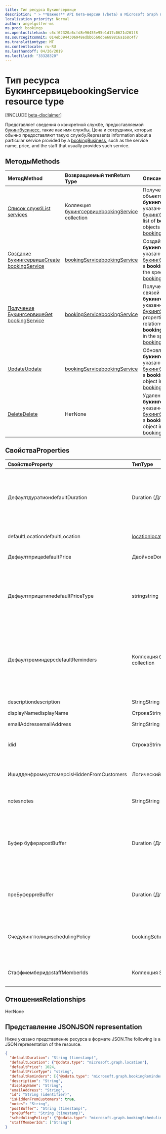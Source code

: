 ```yaml
---
title: Тип ресурса Букингсервице
description: " > **Важно!** API бета-версии (/beta) в Microsoft Graph проходят тестирование и могут быть изменены. Использование этих API в производственных приложениях не поддерживается."
localization_priority: Normal
author: angelgolfer-ms
ms.prod: bookings
ms.openlocfilehash: c6cf62320a6cfd8e96455e95e1d17c0621d261f8
ms.sourcegitcommit: 014eb3944306948edbb6560dbe689816a168c4f7
ms.translationtype: MT
ms.contentlocale: ru-RU
ms.lasthandoff: 04/26/2019
ms.locfileid: "33328320"
---
```

# <a name="bookingservice-resource-type"></a><span data-ttu-id="a2a72-104">Тип ресурса Букингсервице</span><span class="sxs-lookup"><span data-stu-id="a2a72-104">bookingService resource type</span></span>

 [!INCLUDE [beta-disclaimer](../../includes/beta-disclaimer.md)]
 
<span data-ttu-id="a2a72-105">Представляет сведения о конкретной службе, предоставляемой [букингбусинесс](bookingbusiness.md), такие как имя службы, Цена и сотрудники, которые обычно предоставляют такую службу.</span><span class="sxs-lookup"><span data-stu-id="a2a72-105">Represents information about a particular service provided by a [bookingBusiness](bookingbusiness.md), such as the service name, price, and the staff that usually provides such service.</span></span>

## <a name="methods"></a><span data-ttu-id="a2a72-106">Методы</span><span class="sxs-lookup"><span data-stu-id="a2a72-106">Methods</span></span>

| <span data-ttu-id="a2a72-107">Метод</span><span class="sxs-lookup"><span data-stu-id="a2a72-107">Method</span></span>           | <span data-ttu-id="a2a72-108">Возвращаемый тип</span><span class="sxs-lookup"><span data-stu-id="a2a72-108">Return Type</span></span>    |<span data-ttu-id="a2a72-109">Описание</span><span class="sxs-lookup"><span data-stu-id="a2a72-109">Description</span></span>|
|:---------------|:--------|:----------|
|[<span data-ttu-id="a2a72-110">Список служб</span><span class="sxs-lookup"><span data-stu-id="a2a72-110">List services</span></span>](../api/bookingbusiness-list-services.md) | <span data-ttu-id="a2a72-111">Коллекция [букингсервице](bookingservice.md)</span><span class="sxs-lookup"><span data-stu-id="a2a72-111">[bookingService](bookingservice.md) collection</span></span> | <span data-ttu-id="a2a72-112">Получение списка объектов **букингсервице** в указанном [букингбусинесс](../resources/bookingbusiness.md).</span><span class="sxs-lookup"><span data-stu-id="a2a72-112">Get a list of **bookingService** objects in the specified [bookingbusiness](../resources/bookingbusiness.md).</span></span>|
|[<span data-ttu-id="a2a72-113">Создание Букингсервице</span><span class="sxs-lookup"><span data-stu-id="a2a72-113">Create bookingService</span></span>](../api/bookingbusiness-post-services.md) | [<span data-ttu-id="a2a72-114">bookingService</span><span class="sxs-lookup"><span data-stu-id="a2a72-114">bookingService</span></span>](bookingservice.md) | <span data-ttu-id="a2a72-115">Создайте объект **букингсервице** для указанного [букингбусинесс](../resources/bookingbusiness.md).</span><span class="sxs-lookup"><span data-stu-id="a2a72-115">Create a **bookingService** for the specified [bookingbusiness](../resources/bookingbusiness.md).</span></span> |
|[<span data-ttu-id="a2a72-116">Получение Букингсервице</span><span class="sxs-lookup"><span data-stu-id="a2a72-116">Get bookingService</span></span>](../api/bookingservice-get.md) | [<span data-ttu-id="a2a72-117">bookingService</span><span class="sxs-lookup"><span data-stu-id="a2a72-117">bookingService</span></span>](bookingservice.md) |<span data-ttu-id="a2a72-118">Получение свойств и связей объекта **букингсервице** в указанном [букингбусинесс](../resources/bookingbusiness.md).</span><span class="sxs-lookup"><span data-stu-id="a2a72-118">Get the properties and relationships of a **bookingService** object in the specified [bookingbusiness](../resources/bookingbusiness.md).</span></span>|
|[<span data-ttu-id="a2a72-119">Update</span><span class="sxs-lookup"><span data-stu-id="a2a72-119">Update</span></span>](../api/bookingservice-update.md) | [<span data-ttu-id="a2a72-120">bookingService</span><span class="sxs-lookup"><span data-stu-id="a2a72-120">bookingService</span></span>](bookingservice.md)    |<span data-ttu-id="a2a72-121">Обновление объекта **букингсервице** в указанном [букингбусинесс](../resources/bookingbusiness.md).</span><span class="sxs-lookup"><span data-stu-id="a2a72-121">Update a **bookingService** object in the specified [bookingbusiness](../resources/bookingbusiness.md).</span></span> |
|[<span data-ttu-id="a2a72-122">Delete</span><span class="sxs-lookup"><span data-stu-id="a2a72-122">Delete</span></span>](../api/bookingservice-delete.md) | <span data-ttu-id="a2a72-123">Нет</span><span class="sxs-lookup"><span data-stu-id="a2a72-123">None</span></span> |<span data-ttu-id="a2a72-124">Удаление объекта **букингсервице** в указанном [букингбусинесс](../resources/bookingbusiness.md).</span><span class="sxs-lookup"><span data-stu-id="a2a72-124">Delete a **bookingService** object in the specified [bookingbusiness](../resources/bookingbusiness.md).</span></span> |

## <a name="properties"></a><span data-ttu-id="a2a72-125">Свойства</span><span class="sxs-lookup"><span data-stu-id="a2a72-125">Properties</span></span>
| <span data-ttu-id="a2a72-126">Свойство</span><span class="sxs-lookup"><span data-stu-id="a2a72-126">Property</span></span>     | <span data-ttu-id="a2a72-127">Тип</span><span class="sxs-lookup"><span data-stu-id="a2a72-127">Type</span></span>   |<span data-ttu-id="a2a72-128">Описание</span><span class="sxs-lookup"><span data-stu-id="a2a72-128">Description</span></span>|
|:---------------|:--------|:----------|
|<span data-ttu-id="a2a72-129">Дефаултдуратион</span><span class="sxs-lookup"><span data-stu-id="a2a72-129">defaultDuration</span></span>|<span data-ttu-id="a2a72-130">Duration (Длительность)</span><span class="sxs-lookup"><span data-stu-id="a2a72-130">Duration</span></span>|<span data-ttu-id="a2a72-131">Длина службы по умолчанию, представленная в виде числа дней, часов, минут и секунд.</span><span class="sxs-lookup"><span data-stu-id="a2a72-131">The default length of the service, represented in numbers of days, hours, minutes, and seconds.</span></span> <span data-ttu-id="a2a72-132">Например, P11D23H59M 59.999999999999 S.</span><span class="sxs-lookup"><span data-stu-id="a2a72-132">For example, P11D23H59M59.999999999999S.</span></span> |
|<span data-ttu-id="a2a72-133">defaultLocation</span><span class="sxs-lookup"><span data-stu-id="a2a72-133">defaultLocation</span></span>|[<span data-ttu-id="a2a72-134">location</span><span class="sxs-lookup"><span data-stu-id="a2a72-134">location</span></span>](location.md)|<span data-ttu-id="a2a72-135">Физическое расположение службы по умолчанию.</span><span class="sxs-lookup"><span data-stu-id="a2a72-135">The default physical location for the service.</span></span>|
|<span data-ttu-id="a2a72-136">Дефаултприце</span><span class="sxs-lookup"><span data-stu-id="a2a72-136">defaultPrice</span></span>|<span data-ttu-id="a2a72-137">Двойное</span><span class="sxs-lookup"><span data-stu-id="a2a72-137">Double</span></span>|<span data-ttu-id="a2a72-138">Денежная Цена по умолчанию для службы.</span><span class="sxs-lookup"><span data-stu-id="a2a72-138">The default monetary price for the service.</span></span>|
|<span data-ttu-id="a2a72-139">Дефаултприцетипе</span><span class="sxs-lookup"><span data-stu-id="a2a72-139">defaultPriceType</span></span>|<span data-ttu-id="a2a72-140">string</span><span class="sxs-lookup"><span data-stu-id="a2a72-140">string</span></span>|<span data-ttu-id="a2a72-141">Способ оплаты службы по умолчанию.</span><span class="sxs-lookup"><span data-stu-id="a2a72-141">The default way the service is charged.</span></span> <span data-ttu-id="a2a72-142">Возможные значения: `undefined`, `fixedPrice`, `startingAt`, `hourly`, `free`, `priceVaries`, `callUs`, `notSet`.</span><span class="sxs-lookup"><span data-stu-id="a2a72-142">Possible values are: `undefined`, `fixedPrice`, `startingAt`, `hourly`, `free`, `priceVaries`, `callUs`, `notSet`.</span></span>|
|<span data-ttu-id="a2a72-143">Дефаултреминдерс</span><span class="sxs-lookup"><span data-stu-id="a2a72-143">defaultReminders</span></span>|<span data-ttu-id="a2a72-144">Коллекция [букингреминдер](bookingreminder.md)</span><span class="sxs-lookup"><span data-stu-id="a2a72-144">[bookingReminder](bookingreminder.md) collection</span></span>|<span data-ttu-id="a2a72-145">Набор напоминаний по умолчанию для встречи этой службы.</span><span class="sxs-lookup"><span data-stu-id="a2a72-145">The default set of reminders for an appointment of this service.</span></span> <span data-ttu-id="a2a72-146">Значение этого свойства доступно только при чтении этого **букингсервице** с помощью идентификатора.</span><span class="sxs-lookup"><span data-stu-id="a2a72-146">The value of this property is available only when reading this **bookingService** by its ID.</span></span>|
|<span data-ttu-id="a2a72-147">description</span><span class="sxs-lookup"><span data-stu-id="a2a72-147">description</span></span>|<span data-ttu-id="a2a72-148">String</span><span class="sxs-lookup"><span data-stu-id="a2a72-148">String</span></span>|<span data-ttu-id="a2a72-149">Текстовое описание службы.</span><span class="sxs-lookup"><span data-stu-id="a2a72-149">A text description for the service.</span></span>|
|<span data-ttu-id="a2a72-150">displayName</span><span class="sxs-lookup"><span data-stu-id="a2a72-150">displayName</span></span>|<span data-ttu-id="a2a72-151">Строка</span><span class="sxs-lookup"><span data-stu-id="a2a72-151">String</span></span>|<span data-ttu-id="a2a72-152">Имя службы.</span><span class="sxs-lookup"><span data-stu-id="a2a72-152">A service name.</span></span>|
|<span data-ttu-id="a2a72-153">emailAddress</span><span class="sxs-lookup"><span data-stu-id="a2a72-153">emailAddress</span></span>|<span data-ttu-id="a2a72-154">String</span><span class="sxs-lookup"><span data-stu-id="a2a72-154">String</span></span>|<span data-ttu-id="a2a72-155">Адрес электронной почты</span><span class="sxs-lookup"><span data-stu-id="a2a72-155">An email address</span></span>|
|<span data-ttu-id="a2a72-156">id</span><span class="sxs-lookup"><span data-stu-id="a2a72-156">id</span></span>|<span data-ttu-id="a2a72-157">Строка</span><span class="sxs-lookup"><span data-stu-id="a2a72-157">String</span></span>|<span data-ttu-id="a2a72-158">Идентификатор этой службы в формате GUID.</span><span class="sxs-lookup"><span data-stu-id="a2a72-158">The ID of that service, in a GUID format.</span></span> <span data-ttu-id="a2a72-159">Только для чтения.</span><span class="sxs-lookup"><span data-stu-id="a2a72-159">Read-only.</span></span>|
|<span data-ttu-id="a2a72-160">Ишидденфромкустомерс</span><span class="sxs-lookup"><span data-stu-id="a2a72-160">isHiddenFromCustomers</span></span>|<span data-ttu-id="a2a72-161">Логический</span><span class="sxs-lookup"><span data-stu-id="a2a72-161">Boolean</span></span>|<span data-ttu-id="a2a72-162">Значение true означает, что эта служба недоступна клиентам для резервирования.</span><span class="sxs-lookup"><span data-stu-id="a2a72-162">True means this service is not available to customers for booking.</span></span>|
|<span data-ttu-id="a2a72-163">notes</span><span class="sxs-lookup"><span data-stu-id="a2a72-163">notes</span></span>|<span data-ttu-id="a2a72-164">String</span><span class="sxs-lookup"><span data-stu-id="a2a72-164">String</span></span>|<span data-ttu-id="a2a72-165">Дополнительные сведения об этой службе.</span><span class="sxs-lookup"><span data-stu-id="a2a72-165">Additional information about this service.</span></span>|
|<span data-ttu-id="a2a72-166">Буфер буфера</span><span class="sxs-lookup"><span data-stu-id="a2a72-166">postBuffer</span></span>|<span data-ttu-id="a2a72-167">Duration (Длительность)</span><span class="sxs-lookup"><span data-stu-id="a2a72-167">Duration</span></span>|<span data-ttu-id="a2a72-168">Время, в течение которого помещается в буфер после встречи для этой службы и до того, как может быть зарезервирована Следующая встреча покупателя.</span><span class="sxs-lookup"><span data-stu-id="a2a72-168">The time to buffer after an appointment for this service ends, and before the next customer appointment can be booked.</span></span>|
|<span data-ttu-id="a2a72-169">преБуфер</span><span class="sxs-lookup"><span data-stu-id="a2a72-169">preBuffer</span></span>|<span data-ttu-id="a2a72-170">Duration (Длительность)</span><span class="sxs-lookup"><span data-stu-id="a2a72-170">Duration</span></span>|<span data-ttu-id="a2a72-171">Время, в течение которого будет помещено в буфер, прежде чем можно будет запустить встречу для этой службы.</span><span class="sxs-lookup"><span data-stu-id="a2a72-171">The time to buffer before an appointment for this service can start.</span></span>|
|<span data-ttu-id="a2a72-172">Счедулингполици</span><span class="sxs-lookup"><span data-stu-id="a2a72-172">schedulingPolicy</span></span>|[<span data-ttu-id="a2a72-173">bookingSchedulingPolicy</span><span class="sxs-lookup"><span data-stu-id="a2a72-173">bookingSchedulingPolicy</span></span>](bookingschedulingpolicy.md)|<span data-ttu-id="a2a72-174">Набор политик, определяющих, как должны создаваться встречи для этого типа службы и управлять ими.</span><span class="sxs-lookup"><span data-stu-id="a2a72-174">The set of policies that determine how appointments for this type of service should be created and managed.</span></span>|
|<span data-ttu-id="a2a72-175">Стаффмемберидс</span><span class="sxs-lookup"><span data-stu-id="a2a72-175">staffMemberIds</span></span>|<span data-ttu-id="a2a72-176">Коллекция String</span><span class="sxs-lookup"><span data-stu-id="a2a72-176">String collection</span></span>|<span data-ttu-id="a2a72-177">Представляет [сотрудников](bookingstaffmember.md) , которые предоставляют эту службу.</span><span class="sxs-lookup"><span data-stu-id="a2a72-177">Represents those [staff members](bookingstaffmember.md) who provide this service.</span></span> |

## <a name="relationships"></a><span data-ttu-id="a2a72-178">Отношения</span><span class="sxs-lookup"><span data-stu-id="a2a72-178">Relationships</span></span>
<span data-ttu-id="a2a72-179">Нет</span><span class="sxs-lookup"><span data-stu-id="a2a72-179">None</span></span>


## <a name="json-representation"></a><span data-ttu-id="a2a72-180">Представление JSON</span><span class="sxs-lookup"><span data-stu-id="a2a72-180">JSON representation</span></span>

<span data-ttu-id="a2a72-181">Ниже указано представление ресурса в формате JSON.</span><span class="sxs-lookup"><span data-stu-id="a2a72-181">The following is a JSON representation of the resource.</span></span>

<!-- {
  "blockType": "resource",
  "optionalProperties": [

  ],
  "@odata.type": "microsoft.graph.bookingService"
}-->

```json
{
  "defaultDuration": "String (timestamp)",
  "defaultLocation": {"@odata.type": "microsoft.graph.location"},
  "defaultPrice": 1024,
  "defaultPriceType": "string",
  "defaultReminders": [{"@odata.type": "microsoft.graph.bookingReminder"}],
  "description": "String",
  "displayName": "String",
  "emailAddress": "String",
  "id": "String (identifier)",
  "isHiddenFromCustomers": true,
  "notes": "String",
  "postBuffer": "String (timestamp)",
  "preBuffer": "String (timestamp)",
  "schedulingPolicy": {"@odata.type": "microsoft.graph.bookingSchedulingPolicy"},
  "staffMemberIds": ["String"]
}

```

<!-- uuid: 8fcb5dbc-d5aa-4681-8e31-b001d5168d79
2015-10-25 14:57:30 UTC -->
<!--
{
  "type": "#page.annotation",
  "description": "bookingService resource",
  "keywords": "",
  "section": "documentation",
  "tocPath": "",
  "suppressions": []
}
-->
